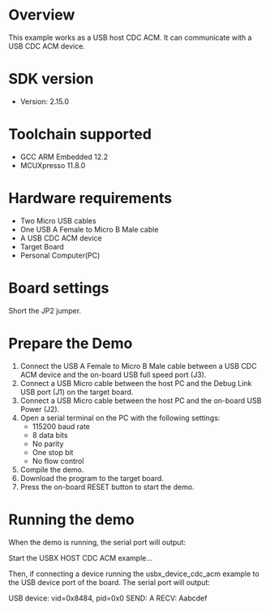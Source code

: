Overview
========
This example works as a USB host CDC ACM. It can communicate with a USB CDC ACM device.


SDK version
===========
- Version: 2.15.0

Toolchain supported
===================
- GCC ARM Embedded  12.2
- MCUXpresso  11.8.0

Hardware requirements
=====================
- Two Micro USB cables
- One USB A Female to Micro B Male cable
- A USB CDC ACM device
- Target Board
- Personal Computer(PC)

Board settings
==============
Short the JP2 jumper.

Prepare the Demo
================
1.  Connect the USB A Female to Micro B Male cable between a USB CDC ACM device and
    the on-board USB full speed port (J3).
2.  Connect a USB Micro cable between the host PC and the Debug Link USB port (J1) on the target board.
3.  Connect a USB Micro cable between the host PC and the on-board USB Power (J2).
4.  Open a serial terminal on the PC with the following settings:
    - 115200 baud rate
    - 8 data bits
    - No parity
    - One stop bit
    - No flow control
5.  Compile the demo.
6.  Download the program to the target board.
7.  Press the on-board RESET button to start the demo.

Running the demo
================
When the demo is running, the serial port will output:

Start the USBX HOST CDC ACM example...

Then, if connecting a device running the usbx_device_cdc_acm example to
the USB device port of the board. The serial port will output:

USB device: vid=0x8484, pid=0x0
SEND: A
RECV: Aabcdef

